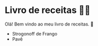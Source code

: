 # Livro de receitas :man_cook:



Olá! Bem vindo ao meu livro de receitas. :wave:

- Strogonoff de Frango
- Pavê